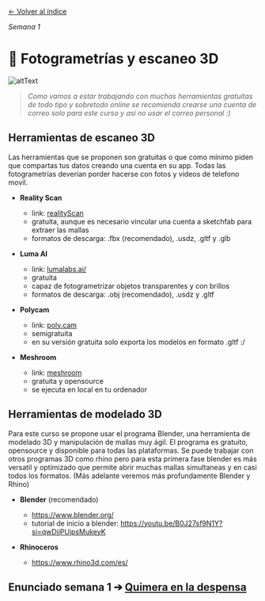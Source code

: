 [← Volver al índice](/semanas/README.md)

*Semana 1*

# 📸 Fotogrametrías y escaneo 3D

![altText](/archivos/pimientos_.gif)

> *Como vamos a estar trabajando con muchas herramientas gratuitas de todo tipo y sobretodo online se recomienda crearse una cuenta de correo solo para este curso y así no usar el correo personal :)*

## Herramientas de escaneo 3D
Las herramientas que se proponen son gratuitas o que como mínimo piden que compartas tus datos creando una cuenta en su app. Todas las fotogrametrías deverían porder hacerse con fotos y videos de telefono movil.

- **Reality Scan** 
  - link: [realityScan](https://www.unrealengine.com/en-US/realityscan)
  - gratuita, aunque es necesario vincular una cuenta a sketchfab para extraer las mallas
  - formatos de descarga: .fbx (recomendado), .usdz, .gltf y .glb

- **Luma AI**
  - link: [lumalabs.ai/](https://lumalabs.ai/interactive-scenes)
  - gratuita
  - capaz de fotogrametrizar objetos transparentes y con brillos
  - formatos de descarga: .obj (recomendado), .usdz y .gltf

- **Polycam**
  - link: [poly.cam](https://poly.cam/)
  - semigratuita
  - en su versión gratuita solo exporta los modelos en formato .gltf :/
 
- **Meshroom**
  - link: [meshroom](alicevision.org)
  - gratuita y opensource
  - se ejecuta en local en tu ordenador

## Herramientas de modelado 3D
Para este curso se propone usar el programa Blender, una herramienta de modelado 3D y manipulación de mallas muy ágil. El programa es gratuito, opensource y disponible para todas las plataformas. Se puede trabajar con otros programas 3D como rhino pero para esta primera fase blender es más versatil y optimizado que permite abrir muchas mallas simultaneas y en casi todos los formatos. (Más adelante veremos más profundamente Blender y Rhino)

- **Blender** (recomendado)
  - https://www.blender.org/
  - tutorial de inicio a blender: https://youtu.be/B0J27sf9N1Y?si=qwDijPUjpsMukeyK

- **Rhinoceros**
  - https://www.rhino3d.com/es/

## **Enunciado semana 1** ➔ [Quimera en la despensa](/semanas/enunciados/quimera_en_la_despensa.md)
